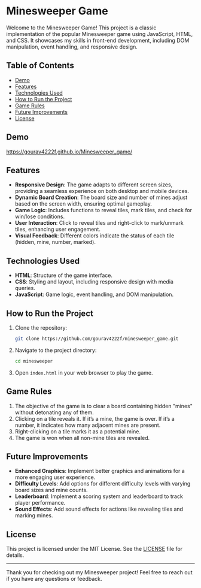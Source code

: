 # Minesweeper Game

Welcome to the Minesweeper Game! This project is a classic implementation of the popular Minesweeper game using JavaScript, HTML, and CSS. It showcases my skills in front-end development, including DOM manipulation, event handling, and responsive design.

## Table of Contents

- [Demo](#demo)
- [Features](#features)
- [Technologies Used](#technologies-used)
- [How to Run the Project](#how-to-run-the-project)
- [Game Rules](#game-rules)
- [Future Improvements](#future-improvements)
- [License](#license)

## Demo
https://gourav4222f.github.io/Minesweeper_game/

## Features

- **Responsive Design**: The game adapts to different screen sizes, providing a seamless experience on both desktop and mobile devices.
- **Dynamic Board Creation**: The board size and number of mines adjust based on the screen width, ensuring optimal gameplay.
- **Game Logic**: Includes functions to reveal tiles, mark tiles, and check for win/lose conditions.
- **User Interaction**: Click to reveal tiles and right-click to mark/unmark tiles, enhancing user engagement.
- **Visual Feedback**: Different colors indicate the status of each tile (hidden, mine, number, marked).

## Technologies Used

- **HTML**: Structure of the game interface.
- **CSS**: Styling and layout, including responsive design with media queries.
- **JavaScript**: Game logic, event handling, and DOM manipulation.

## How to Run the Project

1. Clone the repository:
   ```bash
   git clone https://github.com/gourav4222f/minesweeper_game.git
   ```
2. Navigate to the project directory:
   ```bash
   cd minesweeper
   ```
3. Open `index.html` in your web browser to play the game.

## Game Rules

1. The objective of the game is to clear a board containing hidden "mines" without detonating any of them.
2. Clicking on a tile reveals it. If it’s a mine, the game is over. If it’s a number, it indicates how many adjacent mines are present.
3. Right-clicking on a tile marks it as a potential mine.
4. The game is won when all non-mine tiles are revealed.

## Future Improvements

- **Enhanced Graphics**: Implement better graphics and animations for a more engaging user experience.
- **Difficulty Levels**: Add options for different difficulty levels with varying board sizes and mine counts.
- **Leaderboard**: Implement a scoring system and leaderboard to track player performance.
- **Sound Effects**: Add sound effects for actions like revealing tiles and marking mines.

## License

This project is licensed under the MIT License. See the [LICENSE](LICENSE) file for details.

---

Thank you for checking out my Minesweeper project! Feel free to reach out if you have any questions or feedback.
